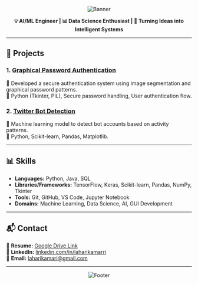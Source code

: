 <!-- HEADER BANNER -->
<p align="center">
  <img src="https://capsule-render.vercel.app/api?type=waving&color=0:4F46E5,100:9333EA&height=200&section=header&text=Marri%20Laharika&fontSize=40&fontColor=ffffff&animation=fadeIn" alt="Banner"/>
</p>

<p align="center"><strong>💡 AI/ML Engineer | 📊 Data Science Enthusiast | 🚀 Turning Ideas into Intelligent Systems</strong></p>

---

## 📂 Projects  

### 1. [Graphical Password Authentication](https://github.com/laharika0127/graphical-password-authentication)  
🔹 Developed a secure authentication system using image segmentation and graphical password patterns.  
🔹 Python (Tkinter, PIL), Secure password handling, User authentication flow.  

### 2. [Twitter Bot Detection](https://github.com/laharika0127/Twitter-Bot-Detection)  
🔹 Machine learning model to detect bot accounts based on activity patterns.  
🔹 Python, Scikit-learn, Pandas, Matplotlib.  

---

## 📊 Skills  
- **Languages:** Python, Java, SQL  
- **Libraries/Frameworks:** TensorFlow, Keras, Scikit-learn, Pandas, NumPy, Tkinter  
- **Tools:** Git, GitHub, VS Code, Jupyter Notebook  
- **Domains:** Machine Learning, Data Science, AI, GUI Development  

---

## 📬 Contact  
📄 **Resume:** [Google Drive Link](https://drive.google.com/file/d/16Vh_1Utb96JZwlknwgifKvluuLgx3Gg7/view)  
🔗 **LinkedIn:** [linkedin.com/in/laharikamarri](https://www.linkedin.com/in/laharikamarri/)  
📧 **Email:** laharikamari@gmail.com  

---

<p align="center">
  <img src="https://capsule-render.vercel.app/api?type=waving&color=9333EA,0:4F46E5&height=100&section=footer" alt="Footer"/>
</p>
